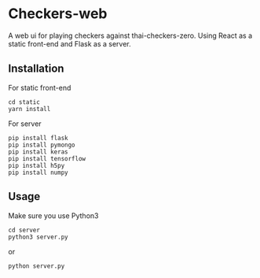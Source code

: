 # Checkers-web
A web ui for playing checkers against thai-checkers-zero. Using React as a static front-end and Flask as a server.

## Installation
For static front-end
```
cd static
yarn install
```
For server
```
pip install flask
pip install pymongo
pip install keras
pip install tensorflow
pip install h5py
pip install numpy
```
## Usage
Make sure you use Python3
```
cd server
python3 server.py
```
or
```
python server.py
```


